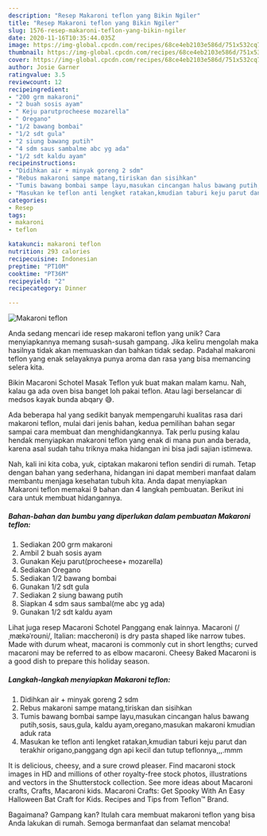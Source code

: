 ```yaml
---
description: "Resep Makaroni teflon yang Bikin Ngiler"
title: "Resep Makaroni teflon yang Bikin Ngiler"
slug: 1576-resep-makaroni-teflon-yang-bikin-ngiler
date: 2020-11-16T10:35:44.035Z
image: https://img-global.cpcdn.com/recipes/68ce4eb2103e586d/751x532cq70/makaroni-teflon-foto-resep-utama.jpg
thumbnail: https://img-global.cpcdn.com/recipes/68ce4eb2103e586d/751x532cq70/makaroni-teflon-foto-resep-utama.jpg
cover: https://img-global.cpcdn.com/recipes/68ce4eb2103e586d/751x532cq70/makaroni-teflon-foto-resep-utama.jpg
author: Josie Garner
ratingvalue: 3.5
reviewcount: 12
recipeingredient:
- "200 grm makaroni"
- "2 buah sosis ayam"
- " Keju parutprocheese mozarella"
- " Oregano"
- "1/2 bawang bombai"
- "1/2 sdt gula"
- "2 siung bawang putih"
- "4 sdm saus sambalme abc yg ada"
- "1/2 sdt kaldu ayam"
recipeinstructions:
- "Didihkan air + minyak goreng 2 sdm"
- "Rebus makaroni sampe matang,tiriskan dan sisihkan"
- "Tumis bawang bombai sampe layu,masukan cincangan halus bawang putih,sosis, saus,gula, kaldu ayam,oregano,masukan makaroni kmudian aduk rata"
- "Masukan ke teflon anti lengket ratakan,kmudian taburi keju parut dan terakhir origano,panggang dgn api kecil dan tutup teflonnya,,,.mmm"
categories:
- Resep
tags:
- makaroni
- teflon

katakunci: makaroni teflon 
nutrition: 293 calories
recipecuisine: Indonesian
preptime: "PT10M"
cooktime: "PT36M"
recipeyield: "2"
recipecategory: Dinner

---
```



![Makaroni teflon](https://img-global.cpcdn.com/recipes/68ce4eb2103e586d/751x532cq70/makaroni-teflon-foto-resep-utama.jpg)

Anda sedang mencari ide resep makaroni teflon yang unik? Cara menyiapkannya memang susah-susah gampang. Jika keliru mengolah maka hasilnya tidak akan memuaskan dan bahkan tidak sedap. Padahal makaroni teflon yang enak selayaknya punya aroma dan rasa yang bisa memancing selera kita.

Bikin Macaroni Schotel Masak Teflon yuk buat makan malam kamu. Nah, kalau ga ada oven bisa banget loh pakai teflon. Atau lagi berselancar di medsos kayak bunda abqary 😅.

Ada beberapa hal yang sedikit banyak mempengaruhi kualitas rasa dari makaroni teflon, mulai dari jenis bahan, kedua pemilihan bahan segar sampai cara membuat dan menghidangkannya. Tak perlu pusing kalau hendak menyiapkan makaroni teflon yang enak di mana pun anda berada, karena asal sudah tahu triknya maka hidangan ini bisa jadi sajian istimewa.


Nah, kali ini kita coba, yuk, ciptakan makaroni teflon sendiri di rumah. Tetap dengan bahan yang sederhana, hidangan ini dapat memberi manfaat dalam membantu menjaga kesehatan tubuh kita. Anda dapat menyiapkan Makaroni teflon memakai 9 bahan dan 4 langkah pembuatan. Berikut ini cara untuk membuat hidangannya.

<!--inarticleads1-->

##### Bahan-bahan dan bumbu yang diperlukan dalam pembuatan Makaroni teflon:

1. Sediakan 200 grm makaroni
1. Ambil 2 buah sosis ayam
1. Gunakan  Keju parut(procheese+ mozarella)
1. Sediakan  Oregano
1. Sediakan 1/2 bawang bombai
1. Gunakan 1/2 sdt gula
1. Sediakan 2 siung bawang putih
1. Siapkan 4 sdm saus sambal(me abc yg ada)
1. Gunakan 1/2 sdt kaldu ayam


Lihat juga resep Macaroni Schotel Panggang enak lainnya. Macaroni (/ˌmækəˈroʊni/, Italian: maccheroni) is dry pasta shaped like narrow tubes. Made with durum wheat, macaroni is commonly cut in short lengths; curved macaroni may be referred to as elbow macaroni. Cheesy Baked Macaroni is a good dish to prepare this holiday season. 

<!--inarticleads2-->

##### Langkah-langkah menyiapkan Makaroni teflon:

1. Didihkan air + minyak goreng 2 sdm
1. Rebus makaroni sampe matang,tiriskan dan sisihkan
1. Tumis bawang bombai sampe layu,masukan cincangan halus bawang putih,sosis, saus,gula, kaldu ayam,oregano,masukan makaroni kmudian aduk rata
1. Masukan ke teflon anti lengket ratakan,kmudian taburi keju parut dan terakhir origano,panggang dgn api kecil dan tutup teflonnya,,,.mmm


It is delicious, cheesy, and a sure crowd pleaser. Find macaroni stock images in HD and millions of other royalty-free stock photos, illustrations and vectors in the Shutterstock collection. See more ideas about Macaroni crafts, Crafts, Macaroni kids. Macaroni Crafts: Get Spooky With An Easy Halloween Bat Craft for Kids. Recipes and Tips from Teflon™ Brand. 

Bagaimana? Gampang kan? Itulah cara membuat makaroni teflon yang bisa Anda lakukan di rumah. Semoga bermanfaat dan selamat mencoba!
